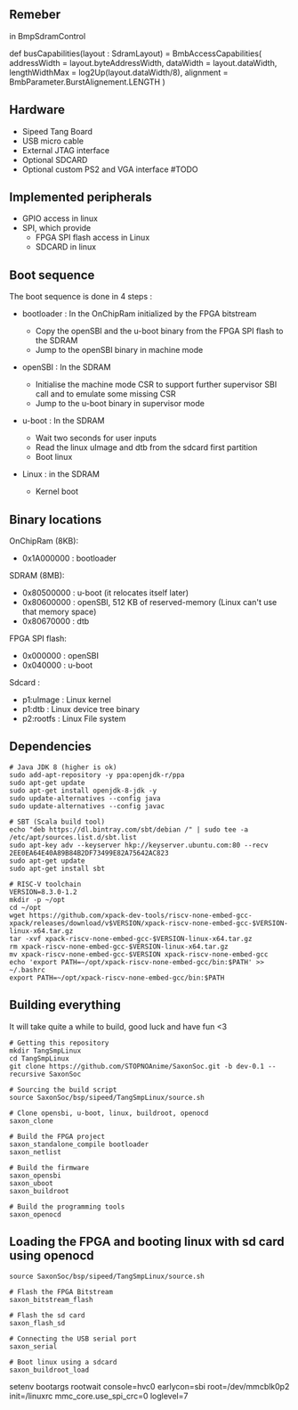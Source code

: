 ## Remeber
in BmpSdramControl

def busCapabilities(layout : SdramLayout) = BmbAccessCapabilities(
    addressWidth  = layout.byteAddressWidth,
    dataWidth     = layout.dataWidth,
    lengthWidthMax   = log2Up(layout.dataWidth/8),
    alignment     = BmbParameter.BurstAlignement.LENGTH
  )

## Hardware

- Sipeed Tang Board
- USB micro cable
- External JTAG interface
- Optional SDCARD
- Optional custom PS2 and VGA interface #TODO

## Implemented peripherals

* GPIO access in linux
* SPI, which provide
  * FPGA SPI flash access in Linux
  * SDCARD in linux

## Boot sequence

The boot sequence is done in 4 steps :

* bootloader : In the OnChipRam initialized by the FPGA bitstream
  * Copy the openSBI and the u-boot binary from the FPGA SPI flash to the SDRAM
  * Jump to the openSBI binary in machine mode

* openSBI : In the SDRAM
  * Initialise the machine mode CSR to support further supervisor SBI call and to emulate some missing CSR
  * Jump to the u-boot binary in supervisor mode

* u-boot : In the SDRAM
  * Wait two seconds for user inputs
  * Read the linux uImage and dtb from the sdcard first partition
  * Boot linux

* Linux : in the SDRAM
  * Kernel boot

## Binary locations

OnChipRam (8KB): 
- 0x1A000000 : bootloader 

SDRAM (8MB):
- 0x80500000 : u-boot (it relocates itself later)
- 0x80600000 : openSBI, 512 KB of reserved-memory (Linux can't use that memory space)
- 0x80670000 : dtb 

FPGA SPI flash:
- 0x000000   : openSBI
- 0x040000   : u-boot

Sdcard :
- p1:uImage  : Linux kernel
- p1:dtb     : Linux device tree binary
- p2:rootfs  : Linux File system

## Dependencies

```
# Java JDK 8 (higher is ok)
sudo add-apt-repository -y ppa:openjdk-r/ppa
sudo apt-get update
sudo apt-get install openjdk-8-jdk -y
sudo update-alternatives --config java
sudo update-alternatives --config javac

# SBT (Scala build tool)
echo "deb https://dl.bintray.com/sbt/debian /" | sudo tee -a /etc/apt/sources.list.d/sbt.list
sudo apt-key adv --keyserver hkp://keyserver.ubuntu.com:80 --recv 2EE0EA64E40A89B84B2DF73499E82A75642AC823
sudo apt-get update
sudo apt-get install sbt

# RISC-V toolchain
VERSION=8.3.0-1.2
mkdir -p ~/opt
cd ~/opt
wget https://github.com/xpack-dev-tools/riscv-none-embed-gcc-xpack/releases/download/v$VERSION/xpack-riscv-none-embed-gcc-$VERSION-linux-x64.tar.gz
tar -xvf xpack-riscv-none-embed-gcc-$VERSION-linux-x64.tar.gz
rm xpack-riscv-none-embed-gcc-$VERSION-linux-x64.tar.gz
mv xpack-riscv-none-embed-gcc-$VERSION xpack-riscv-none-embed-gcc
echo 'export PATH=~/opt/xpack-riscv-none-embed-gcc/bin:$PATH' >> ~/.bashrc
export PATH=~/opt/xpack-riscv-none-embed-gcc/bin:$PATH

```

## Building everything

It will take quite a while to build, good luck and have fun <3

```
# Getting this repository
mkdir TangSmpLinux 
cd TangSmpLinux
git clone https://github.com/STOPNOAnime/SaxonSoc.git -b dev-0.1 --recursive SaxonSoc

# Sourcing the build script
source SaxonSoc/bsp/sipeed/TangSmpLinux/source.sh

# Clone opensbi, u-boot, linux, buildroot, openocd
saxon_clone

# Build the FPGA project
saxon_standalone_compile bootloader
saxon_netlist

# Build the firmware
saxon_opensbi
saxon_uboot
saxon_buildroot

# Build the programming tools
saxon_openocd
```

## Loading the FPGA and booting linux with sd card using openocd

```
source SaxonSoc/bsp/sipeed/TangSmpLinux/source.sh

# Flash the FPGA Bitstream
saxon_bitstream_flash

# Flash the sd card
saxon_flash_sd

# Connecting the USB serial port
saxon_serial

# Boot linux using a sdcard
saxon_buildroot_load
```

setenv bootargs rootwait console=hvc0 earlycon=sbi root=/dev/mmcblk0p2 init=/linuxrc mmc_core.use_spi_crc=0 loglevel=7
